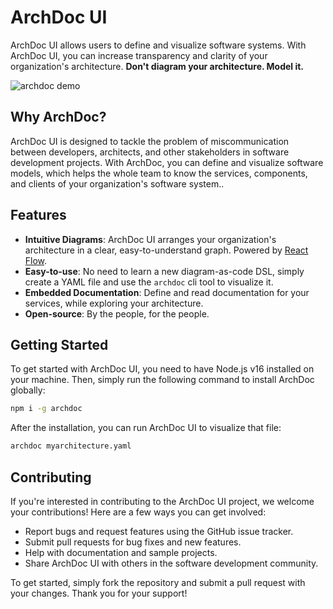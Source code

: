 # ArchDoc UI
ArchDoc UI allows users to define and visualize software systems. With ArchDoc UI, you can increase transparency and clarity of your organization's architecture. **Don't diagram your architecture. Model it.**

![archdoc demo](docs/archdoc-demo.gif "ArchDoc Demo Video")

## Why ArchDoc?

ArchDoc UI is designed to tackle the problem of miscommunication between developers, architects, and other stakeholders in software development projects. With ArchDoc, you can define and visualize software models, which helps the whole team to know the services, components, and clients of your organization's software system..

## Features

 - **Intuitive Diagrams**: ArchDoc UI arranges your organization's architecture in a clear, easy-to-understand graph. Powered by [React Flow](https://reactflow.dev/).
 - **Easy-to-use**: No need to learn a new diagram-as-code DSL, simply create a YAML file and use the `archdoc` cli tool to visualize it.
 - **Embedded Documentation**: Define and read documentation for your services, while exploring your architecture.
 - **Open-source**: By the people, for the people.

## Getting Started
To get started with ArchDoc UI, you need to have Node.js v16 installed on your machine. Then, simply run the following command to install ArchDoc globally:

```bash
npm i -g archdoc
```

After the installation, you can run ArchDoc UI to visualize that file:

```bash
archdoc myarchitecture.yaml
```

## Contributing
If you're interested in contributing to the ArchDoc UI project, we welcome your contributions! Here are a few ways you can get involved:

 - Report bugs and request features using the GitHub issue tracker.
 - Submit pull requests for bug fixes and new features.
 - Help with documentation and sample projects.
 - Share ArchDoc UI with others in the software development community.

To get started, simply fork the repository and submit a pull request with your changes. Thank you for your support!
